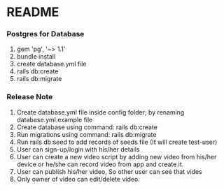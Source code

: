 # README

### Postgres for Database
1. gem 'pg', '~> 1.1'
2. bundle install
3. create database.yml file
4. rails db:create
5. rails db:migrate


### Release Note
1. Create database.yml file inside config folder; by renaming database.yml.example file
2. Create database using command: rails db:create
3. Run migrations using command: rails db:migrate
4. Run rails db:seed to add records of seeds file (It will create test-user)
5. User can sign-up/login with his/her details
6. User can create a new video script by adding new video from his/her device or he/she can record video from app and create it.
7. User can publish his/her video, So other user can see that vides
8. Only owner of video can edit/delete video. 
